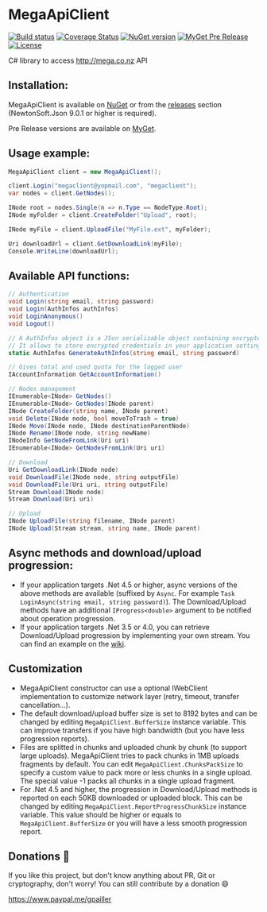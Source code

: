 MegaApiClient
=============

[![Build status](https://ci.appveyor.com/api/projects/status/a87jre98xr1wiryt/branch/master?svg=true)](https://ci.appveyor.com/project/gpailler/megaapiclient/branch/master)
[![Coverage Status](https://coveralls.io/repos/gpailler/MegaApiClient/badge.svg?branch=master)](https://coveralls.io/r/gpailler/MegaApiClient?branch=master)
[![NuGet version](https://badge.fury.io/nu/MegaApiClient.svg)](https://badge.fury.io/nu/MegaApiClient)
[![MyGet Pre Release](https://img.shields.io/myget/megaapiclient/vpre/MegaApiClient.svg)](https://www.myget.org/feed/megaapiclient/package/nuget/MegaApiClient)
[![License](https://img.shields.io/badge/license-MIT-blue.svg)](https://github.com/gpailler/MegaApiClient/blob/master/LICENSE)

C# library to access http://mega.co.nz API


Installation:
---
MegaApiClient is available on [NuGet](https://www.nuget.org/packages/MegaApiClient)
or from the [releases](https://github.com/gpailler/MegaApiClient/releases) section
(NewtonSoft.Json 9.0.1 or higher is required).

Pre Release versions are available on [MyGet](https://www.myget.org/feed/megaapiclient/package/nuget/MegaApiClient).


Usage example:
---
```csharp
MegaApiClient client = new MegaApiClient();

client.Login("megaclient@yopmail.com", "megaclient");
var nodes = client.GetNodes();

INode root = nodes.Single(n => n.Type == NodeType.Root);
INode myFolder = client.CreateFolder("Upload", root);

INode myFile = client.UploadFile("MyFile.ext", myFolder);

Uri downloadUrl = client.GetDownloadLink(myFile);
Console.WriteLine(downloadUrl);
```


Available API functions:
---
```csharp
// Authentication
void Login(string email, string password)
void Login(AuthInfos authInfos)
void LoginAnonymous()
void Logout()

// A AuthInfos object is a JSon serializable object containing encrypted password and key.
// It allows to store encrypted credentials in your application settings instead login and password
static AuthInfos GenerateAuthInfos(string email, string password)

// Gives total and used quota for the logged user
IAccountInformation GetAccountInformation()

// Nodes management
IEnumerable<INode> GetNodes()
IEnumerable<INode> GetNodes(INode parent)
INode CreateFolder(string name, INode parent)
void Delete(INode node, bool moveToTrash = true)
INode Move(INode node, INode destinationParentNode)
INode Rename(INode node, string newName)
INodeInfo GetNodeFromLink(Uri uri)
IEnumerable<INode> GetNodesFromLink(Uri uri)

// Download
Uri GetDownloadLink(INode node)
void DownloadFile(INode node, string outputFile)
void DownloadFile(Uri uri, string outputFile)
Stream Download(INode node)
Stream Download(Uri uri)

// Upload
INode UploadFile(string filename, INode parent)
INode Upload(Stream stream, string name, INode parent)
```

Async methods and download/upload progression:
---
- If your application targets .Net 4.5 or higher, async versions of the above methods are available (suffixed by `Async`. For example `Task LoginAsync(string email, string password)`). The Download/Upload methods have an additional `IProgress<double>` argument to be notified about operation progression.
- If your application targets .Net 3.5 or 4.0, you can retrieve Download/Upload progression by implementing your own stream. You can find an example on the [wiki](../../wiki/Retrieve-progression-of-an-upload-or-download).

Customization
---
- MegaApiClient constructor can use a optional IWebClient implementation to customize network layer (retry, timeout, transfer cancellation...).
- The default download/upload buffer size is set to 8192 bytes and can be changed by editing `MegaApiClient.BufferSize` instance variable. This can improve transfers if you have high bandwidth (but you have less progression reports).
- Files are splitted in chunks and uploaded chunk by chunk (to support large uploads). MegaApiClient tries to pack chunks in 1MB uploads fragments by default. You can edit `MegaApiClient.ChunksPackSize` to specify a custom value to pack more or less chunks in a single upload. The special value -1 packs all chunks in a single upload fragment.
- For .Net 4.5 and higher, the progression in Download/Upload methods is reported on each 50KB downloaded or uploaded block. This can be changed by editing `MegaApiClient.ReportProgressChunkSize` instance variable. This value should be higher or equals to `MegaApiClient.BufferSize` or you will have a less smooth progression report.

Donations :gift:
---
If you like this project, but don't know anything about PR, Git or cryptography, don't worry! You can still contribute by a donation :smile:

https://www.paypal.me/gpailler
